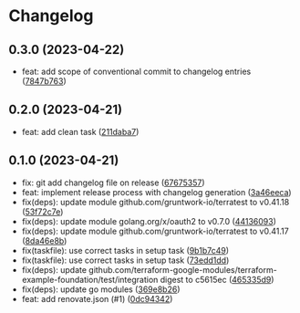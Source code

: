 # Changelog

## 0.3.0 (2023-04-22)

- feat: add scope of conventional commit to changelog entries ([7847b763](https://github.com/tbckr/google-cloud-foundation/commit/7847b763d708056ed0677f291ecaea1c72543138))

## 0.2.0 (2023-04-21)

- feat: add clean task ([211daba7](https://github.com/tbckr/google-cloud-foundation/commit/211daba7865cbce0765998e20dcf8e9931f982e2))

## 0.1.0 (2023-04-21)

- fix: git add changelog file on release ([67675357](https://github.com/tbckr/google-cloud-foundation/commit/67675357eef222ee7eee5e10f50ec0931ed30120))
- feat: implement release process with changelog generation ([3a46eeca](https://github.com/tbckr/google-cloud-foundation/commit/3a46eeca984d6bff95763b92cb9d6ab11b3c68c3))
- fix(deps): update module github.com/gruntwork-io/terratest to v0.41.18 ([53f72c7e](https://github.com/tbckr/google-cloud-foundation/commit/53f72c7e865b962dd5f3f56e63985065c583d786))
- fix(deps): update module golang.org/x/oauth2 to v0.7.0 ([44136093](https://github.com/tbckr/google-cloud-foundation/commit/441360932f15896dc626cd43c017ade7aeed9a83))
- fix(deps): update module github.com/gruntwork-io/terratest to v0.41.17 ([8da46e8b](https://github.com/tbckr/google-cloud-foundation/commit/8da46e8b8baf7a98eef877fcfffe52271484064f))
- fix(taskfile): use correct tasks in setup task ([9b1b7c49](https://github.com/tbckr/google-cloud-foundation/commit/9b1b7c4909d8f9d8cceb5036e0535bb50689bc82))
- fix(taskfile): use correct tasks in setup task ([73edd1dd](https://github.com/tbckr/google-cloud-foundation/commit/73edd1dd63ff9100be2dffb0260311f6d197f73c))
- fix(deps): update github.com/terraform-google-modules/terraform-example-foundation/test/integration digest to c5615ec ([465335d9](https://github.com/tbckr/google-cloud-foundation/commit/465335d9f465377757f3b3610862f9ab9a3563c4))
- fix(deps): update go modules ([369e8b26](https://github.com/tbckr/google-cloud-foundation/commit/369e8b26ffbcbf4b68676345186c03e93fb6093f))
- feat: add renovate.json (#1) ([0dc94342](https://github.com/tbckr/google-cloud-foundation/commit/0dc94342c05ab473aa88c9e4a23415c2acae7c9d))
